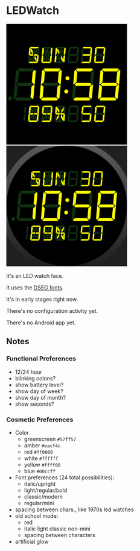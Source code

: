 # LEDWatch

![LED Watch face on square devices](wear/src/main/res/drawable-nodpi/preview_digital.png)
![LED Watch face on round devices](wear/src/main/res/drawable-nodpi/preview_digital_circular.png)

It's an LED watch face.

It uses the [DSEG fonts](https://www.keshikan.net/fonts-e.html).

It's in early stages right now.

There's no configuration activity yet.

There's no Android app yet.

## Notes

### Functional Preferences

-   12/24 hour
-   blinking colons?
-   show battery level?
-   show day of week?
-   show day of month?
-   show seconds?

### Cosmetic Preferences

-   Color
    -   greenscreen `#57ff57`
    -   amber       `#eacf4c`
    -   red         `#ff0000`
    -   white       `#ffffff`
    -   yellow      `#ffff00`
    -   blue        `#00ccff`
-   Font preferences (24 total possibilities):
    -   italic/upright
    -   light/regular/bold
    -   classic/modern
    -   regular/mini
-   spacing between chars., like 1970s led watches
-   old school mode:
    -   red
    -   italic light classic non-mini
    -   spacing between characters
-   artificial glow
